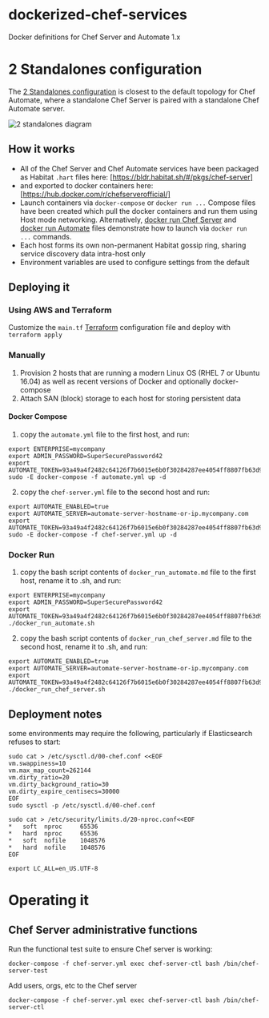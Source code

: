 # dockerized-chef-services
Docker definitions for Chef Server and Automate 1.x

# 2 Standalones configuration

The [2 Standalones configuration](https://github.com/chef-customers/dockerized-chef-services/tree/master/2-standalones) is closest to the default topology for Chef Automate, where a standalone Chef Server is paired with a standalone Chef Automate server.

![2 standalones diagram](https://www.lucidchart.com/publicSegments/view/4f01dc86-c34a-49a9-b619-f3d1056e7a41/image.png)

## How it works

* All of the Chef Server and Chef Automate services have been packaged as Habitat `.hart` files here: [https://bldr.habitat.sh/#/pkgs/chef-server]
 * and exported to docker containers here:  [https://hub.docker.com/r/chefserverofficial/]
* Launch containers via `docker-compose` or `docker run ...`  Compose files have been created which pull the docker containers and run them using Host mode networking. Alternatively, [docker run Chef Server](https://github.com/chef-customers/dockerized-chef-services/tree/master/docker_run_chef_server.md) and [docker run Automate](https://github.com/chef-customers/dockerized-chef-services/tree/master/docker_run_automate.md) files demonstrate how to launch via `docker run ...` commands.
* Each host forms its own non-permanent Habitat gossip ring, sharing service discovery data intra-host only
* Environment variables are used to configure settings from the default

## Deploying it

### Using AWS and Terraform

Customize the `main.tf` [Terraform](terraform.io) configuration file and deploy with `terraform apply`

### Manually


1. Provision 2 hosts that are running a modern Linux OS (RHEL 7 or Ubuntu 16.04) as well as recent versions of Docker and optionally docker-compose
2. Attach SAN (block) storage to each host for storing persistent data

#### Docker Compose
1. copy the `automate.yml` file to the first host, and run:
```
export ENTERPRISE=mycompany
export ADMIN_PASSWORD=SuperSecurePassword42
export AUTOMATE_TOKEN=93a49a4f2482c64126f7b6015e6b0f30284287ee4054ff8807fb63d9cbd1c506
sudo -E docker-compose -f automate.yml up -d
```
2. copy the `chef-server.yml` file to the second host and run:
```
export AUTOMATE_ENABLED=true
export AUTOMATE_SERVER=automate-server-hostname-or-ip.mycompany.com
export AUTOMATE_TOKEN=93a49a4f2482c64126f7b6015e6b0f30284287ee4054ff8807fb63d9cbd1c506
sudo -E docker-compose -f chef-server.yml up -d
```

### Docker Run
1. copy the bash script contents of `docker_run_automate.md` file to the first host, rename it to .sh, and run:
```
export ENTERPRISE=mycompany
export ADMIN_PASSWORD=SuperSecurePassword42
export AUTOMATE_TOKEN=93a49a4f2482c64126f7b6015e6b0f30284287ee4054ff8807fb63d9cbd1c506
./docker_run_automate.sh
```
2. copy the bash script contents of `docker_run_chef_server.md` file to the second host, rename it to .sh, and run:
```
export AUTOMATE_ENABLED=true
export AUTOMATE_SERVER=automate-server-hostname-or-ip.mycompany.com
export AUTOMATE_TOKEN=93a49a4f2482c64126f7b6015e6b0f30284287ee4054ff8807fb63d9cbd1c506
./docker_run_chef_server.sh
```

## Deployment notes

some environments may require the following, particularly if Elasticsearch refuses to start:
```
sudo cat > /etc/sysctl.d/00-chef.conf <<EOF
vm.swappiness=10
vm.max_map_count=262144
vm.dirty_ratio=20
vm.dirty_background_ratio=30
vm.dirty_expire_centisecs=30000
EOF
sudo sysctl -p /etc/sysctl.d/00-chef.conf

sudo cat > /etc/security/limits.d/20-nproc.conf<<EOF
*   soft  nproc     65536
*   hard  nproc     65536
*   soft  nofile    1048576
*   hard  nofile    1048576
EOF

export LC_ALL=en_US.UTF-8
```


# Operating it

## Chef Server administrative functions

Run the functional test suite to ensure Chef server is working:
```
docker-compose -f chef-server.yml exec chef-server-ctl bash /bin/chef-server-test
```

Add users, orgs, etc to the Chef server
```
docker-compose -f chef-server.yml exec chef-server-ctl bash /bin/chef-server-ctl
```
